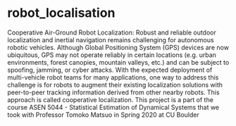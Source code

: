 # robot_localisation
Cooperative Air-Ground Robot Localization: Robust and reliable outdoor localization and inertial navigation remains challenging for autonomous robotic vehicles. Although Global Positioning System (GPS) devices are now ubiquitous, GPS may not operate reliably in certain locations (e.g. urban environments, forest canopies, mountain valleys, etc.) and can be subject to spoofing, jamming, or cyber attacks. With the expected deployment of multi-vehicle robot teams for many applications, one way to address this challenge is for robots to augment their existing localization solutions with peer-to-peer tracking information derived from other nearby robots. This approach is called cooperative localization. This project is a part of the course ASEN 5044 - Statistical Estimation of Dynamical Systems that we took with Professor Tomoko Matsuo in Spring 2020 at CU Boulder
